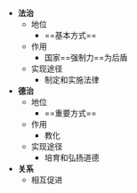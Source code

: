 - **法治**
	- 地位
		- ==基本方式==
	- 作用
		- 国家==强制力==为后盾
	- 实现途径
		- 制定和实施法律
- **德治**
	- 地位
		- ==重要方式==
	- 作用
		- 教化
	- 实现途径
		- 培育和弘扬道德
- **关系**
	- 相互促进